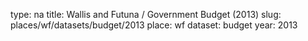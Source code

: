 type: na
title: Wallis and Futuna / Government Budget (2013)
slug: places/wf/datasets/budget/2013
place: wf
dataset: budget
year: 2013
